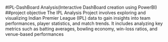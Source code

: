 #IPL-DashBoard Analysis(Interactive DashBoard creation using PowerBI)
##project objective
The IPL Analysis Project involves exploring and visualizing Indian Premier League (IPL) data to gain insights into team performances, player statistics, and match trends. It includes analyzing key metrics such as batting averages, bowling economy, win-loss ratios, and venue-based performances
